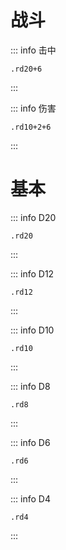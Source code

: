 # 战斗
::: info 击中
```
.rd20+6
```
:::

::: info 伤害
```
.rd10+2+6
```
:::

# 基本
::: info D20
```
.rd20
```
:::

::: info D12
```
.rd12
```
:::

::: info D10
```
.rd10
```
:::

::: info D8
```
.rd8
```
:::

::: info D6
```
.rd6
```
:::

::: info D4
```
.rd4
```
:::